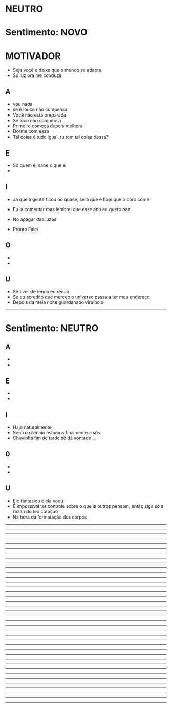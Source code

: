 # NEUTRO

# Sentimento: NOVO

# MOTIVADOR
* Seja você e deixe que o mundo se adapte.
* Só luz pra me conduzir



## A
* vou nada
* se é louco não compensa
* Você não está preparada
* Sé loco não compensa
* Primeiro começa depois melhora
* Dorme com essa
* Tal coisa é tudo igual, tu tem tal coisa dessa?


## E
* Só quem é, sabe o que é
*

## I
* Já que a gente ficou no quase, será que é hoje 
que o coro come

- Eu ia comentar mas lembrei que esse ano eu quero paz

- No apagar das luzes
- Pronto Falei


## O
*
*

## U
* Se tiver de renda eu rendo
* Se eu acredito que mereço o universo passa a ter meu endereço.
* Depois da meia noite guardanapo vira bolo


---

# Sentimento: NEUTRO

## A
*
*

## E
*
*

## I
* Haja naturalmente
* Senti o silêncio estamos finalmente a sós 
* Chuvinha fim de tarde só dá vontade ...

## 0
*
*

## U
* Ele fantasiou e ela voou 
* É impossível ter controle sobre o que is outros pensam, então siga só a razão do teu coração 
* Na hora da formatação dos corpos




---


---

---


---

---


---

---


---

---


---

---


---

---


---

---


---

---


---

---


---

---


---

---


---

---


---

---


---

---


---

---


---

---


---

---


---

---


---